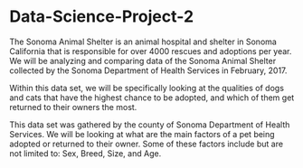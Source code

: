 # Data-Science-Project-2
The Sonoma Animal Shelter is an animal hospital and shelter in Sonoma California that is responsible for over 4000 rescues and adoptions per year. We will be analyzing and comparing data of the Sonoma Animal Shelter collected by the Sonoma Department of Health Services in February, 2017.

Within this data set, we will be specifically looking at the qualities of dogs and cats that have the highest chance to be adopted, and which of them get returned to their owners the most.

This data set was gathered by the county of Sonoma Department of Health Services. We will be looking at what are the main factors of a pet being adopted or returned to their owner. Some of these factors include but are not limited to: Sex, Breed, Size, and Age.
